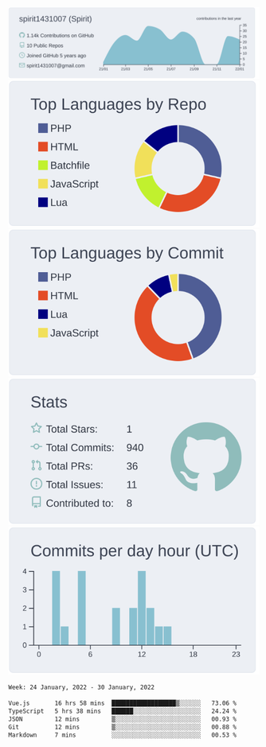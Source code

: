 [![](https://raw.githubusercontent.com/spirit1431007/spirit1431007/master/profile-summary-card-output/nord_bright/0-profile-details.svg)](https://git.io/spiritx)
[![](https://raw.githubusercontent.com/spirit1431007/spirit1431007/master/profile-summary-card-output/nord_bright/1-repos-per-language.svg)](https://git.io/spiritx) [![](https://raw.githubusercontent.com/spirit1431007/spirit1431007/master/profile-summary-card-output/nord_bright/2-most-commit-language.svg)](https://git.io/spiritx)
[![](https://raw.githubusercontent.com/spirit1431007/spirit1431007/master/profile-summary-card-output/nord_bright/3-stats.svg)](https://git.io/spiritx) [![](https://raw.githubusercontent.com/spirit1431007/spirit1431007/master/profile-summary-card-output/nord_bright/4-productive-time.svg)](https://git.io/spiritx)

<!--START_SECTION:waka-->
```text
Week: 24 January, 2022 - 30 January, 2022

Vue.js       16 hrs 58 mins  ██████████████████▒░░░░░░   73.06 % 
TypeScript   5 hrs 38 mins   ██████░░░░░░░░░░░░░░░░░░░   24.24 % 
JSON         12 mins         ▒░░░░░░░░░░░░░░░░░░░░░░░░   00.93 % 
Git          12 mins         ▒░░░░░░░░░░░░░░░░░░░░░░░░   00.88 % 
Markdown     7 mins          ░░░░░░░░░░░░░░░░░░░░░░░░░   00.53 % 
```
<!--END_SECTION:waka-->
